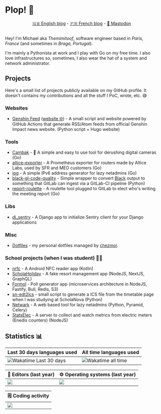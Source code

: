 # Plop! 🖖

<div align="center">
    <a href="https://mvieira.fr">🇬🇧 English blog</a> - <a href="https://themimitoof.fr">🇫🇷 French blog</a> - <a rel="me" href="https://pouet.pt/@themimitoof">🐘 Mastodon</a>
</div>

<br />

Hey! I'm Michael aka _Themimitoof_, software engineer based in _Paris, France_ (and sometimes in _Braga, Portugal_).

I'm mainly a Pythonista at work and I play with Go on my free time. I also love infrastructures so, sometimes, I also wear the hat of a system and network administrator.

## Projects

Here's a small list of projects publicly available on my GitHub profile. It doesn't contains my contributions and all the stuff I PoC, wrote, etc. 😅

### Websites

 - [Genshin Feed](https://github.com/Themimitoof/genshin-feed) ([website 🌐](https://genshin-feed.com/)) - A small script and website powered by GitHub Actions that generate RSS/Atom feeds from official Genshin Impact news website. (Python script + Hugo website)

### Tools

 - [Cambak](https://github.com/Themimitoof/cambak) - 📸 A simple and easy to use tool for derushing digital cameras (Go)
 - [altice-exporter](https://github.com/Themimitoof/altice-exporter) - A Prometheus exporter for routers made by Altice Labs, used by SFR and MEO customers (Go)
 - [ipg](https://github.com/Themimitoof/ipg) - A simple IPv6 address generator for lazy netadmins (Go)
 - [black-gl-code-quality](https://github.com/Themimitoof/black-gl-code-quality) - Simple wrapper to convert [Black](https://github.com/psf/black) output to something that GitLab can ingest via a GitLab-CI pipeline (Python)
 - [report-roulette](https://github.com/Themimitoof/report-roulette) - A roulette tool plugged to GitLab to elect who's writing the meeting report (Go)
### Libs

 - [dj_sentry](https://github.com/Gandi/dj_sentry) - A Django app to initialize Sentry client for your Django applications

### Misc

 - [Dotfiles](https://github.com/Themimitoof/dotfiles) - my personal dotfiles managed by [chezmoi](https://github.com/twpayne/chezmoi/).

### School projects (when I was student) 🧑‍🎓

 - [nrfc](https://github.com/Themimitoof/nrfc) - A Android NFC reader app (Kotlin)
 - [ScholaHoliday](https://github.com/SN-DAI18-20/ScholaHoliday) - A fake resort management app (NodeJS, NextJS, GraphQL)
 - [Formol](https://github.com/SN-DAI18-20/Formol) - Poll generator app (microservices architecture in NodeJS, Fastify, Bull, Redis, S3)
 - [sn-edt2ics](https://github.com/Themimitoof/sn-edt2ics) - small script to generate a ICS file from the timetable page when I was studying at ScholaNova (Python)
 - [Netwark](https://github.com/Themimitoof/netwark) - A web based tool for lazy netadmins (Python, Pyramid, Celery)
 - [StatsElec](https://github.com/Themimitoof/StatsElec-Web) - A server to collect and watch metrics from electric meters (Enedis counters) (NodeJS)

## Statistics 📊

| Last 30 days languages used | All time languages used |
|--------------|----------|
| ![Wakatime Last 30 days](https://wakatime.com/share/@themimitoof/b8f98557-7776-4340-a548-5a81b66d2ffe.png) |  ![Wakatime all time](https://wakatime.com/share/@themimitoof/019ba596-7d71-49a0-9df1-57509846a835.png)

| 📒 Editors (last year) | ⚙️ Operating systems (last year) |
|--------------|----------|
| <a href="https://wakatime.com"><img src="https://wakatime.com/share/@themimitoof/2775e836-0adf-4858-8604-6eef2e610f99.png" /></a> |  <a href="https://wakatime.com"><img src="https://wakatime.com/share/@themimitoof/04c81452-c6c1-4bea-810f-7ace9973c4dd.png" /></a> |

| 🗒️ Coding activity |
|--------------------|
| <a href="https://wakatime.com"><img src="https://wakatime.com/share/@themimitoof/8870afb9-b287-4939-94e8-e9f3d91a774c.png" /></a> |
